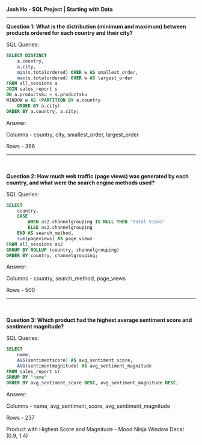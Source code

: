 **Josh Ho - SQL Project | Starting with Data**
***

**Question 1: What is the distribution (minimum and maximum) between products ordered for each country and their city?**

SQL Queries: 
```SQL
SELECT DISTINCT 
	a.country,
	a.city, 
	min(s.totalordered) OVER w AS smallest_order,
	max(s.totalordered) OVER w AS largest_order
FROM all_sessions a
JOIN sales_report s
ON a.productsku = s.productsku
WINDOW w AS (PARTITION BY a.country 
	ORDER BY a.city)
ORDER BY a.country, a.city;
```
Answer: 

Columns - country, city, smallest_order, largest_order

Rows - 366
***
\
\
**Question 2: How much web traffic (page views) was generated by each country, and what were the search engine methods used?**

SQL Queries:
```SQL
SELECT 
	country, 
	CASE
		WHEN as2.channelgrouping IS NULL THEN 'Total Views'
		ELSE as2.channelgrouping
	END AS search_method,
	sum(pageviews) AS page_views
FROM all_sessions as2 
GROUP BY ROLLUP (country, channelgrouping)
ORDER BY country, channelgrouping;
```
Answer:

Columns - country, search_method, page_views

Rows - 500
***
\
\
**Question 3: Which product had the highest average sentiment score and sentiment magnitude?**

SQL Queries:
```SQL
SELECT
	name,
	AVG(sentimentscore) AS avg_sentiment_score,
	AVG(sentimentmagnitude) AS avg_sentiment_magnitude
FROM sales_report sr 
GROUP BY "name"
ORDER BY avg_sentiment_score DESC, avg_sentiment_magnitude DESC;
```
Answer:

Columns - name, avg_sentiment_score, avg_sentiment_magnitude

Rows - 237

Product with Highest Score and Magnitude - Mood Ninja Window Decal (0.9, 1.4)


